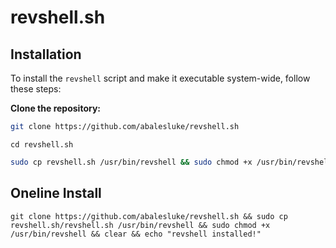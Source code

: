 # revshell.sh

## Installation
To install the `revshell` script and make it executable system-wide, follow these steps:

**Clone the repository:**

   ```bash
   git clone https://github.com/abalesluke/revshell.sh
   ```
   ```
   cd revshell.sh
   ```
   ```bash
   sudo cp revshell.sh /usr/bin/revshell && sudo chmod +x /usr/bin/revshell
   ```

## Oneline Install
```
git clone https://github.com/abalesluke/revshell.sh && sudo cp  revshell.sh/revshell.sh /usr/bin/revshell && sudo chmod +x /usr/bin/revshell && clear && echo "revshell installed!"
```
